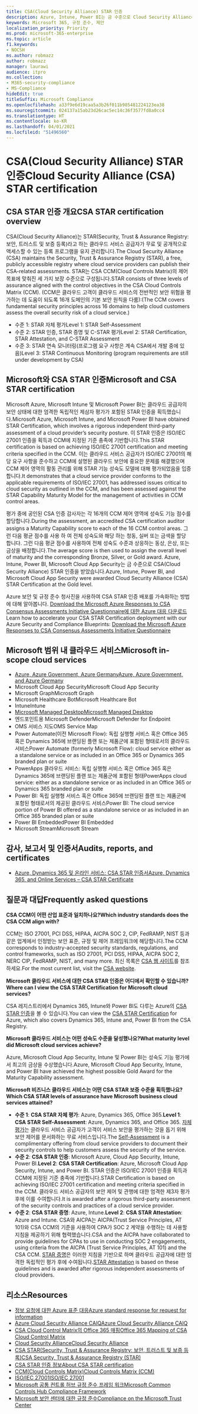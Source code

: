 ```yaml
---
title: CSA(Cloud Security Alliance) STAR 인증
description: Azure, Intune, Power BI는 금 수준으로 Cloud Security Alliance STAR 인증을 받았습니다.
keywords: Microsoft 365, 규정 준수, 제안
localization_priority: Priority
ms.prod: microsoft-365-enterprise
ms.topic: article
f1.keywords:
- NOCSH
ms.author: robmazz
author: robmazz
manager: laurawi
audience: itpro
ms.collection:
- M365-security-compliance
- MS-Compliance
hideEdit: true
titleSuffix: Microsoft Compliance
ms.openlocfilehash: a33f9e6d19caa5a3b26f011b985481224123ea38
ms.sourcegitcommit: 024137a15ab23d26cac5ec14c36f3577fd8a0cc4
ms.translationtype: HT
ms.contentlocale: ko-KR
ms.lasthandoff: 04/01/2021
ms.locfileid: "51496560"
---
```

# <a name="cloud-security-alliance-csa-star-certification"></a><span data-ttu-id="54f65-104">CSA(Cloud Security Alliance) STAR 인증</span><span class="sxs-lookup"><span data-stu-id="54f65-104">Cloud Security Alliance (CSA) STAR certification</span></span>

## <a name="csa-star-certification-overview"></a><span data-ttu-id="54f65-105">CSA STAR 인증 개요</span><span class="sxs-lookup"><span data-stu-id="54f65-105">CSA STAR certification overview</span></span>

<span data-ttu-id="54f65-106">CSA(Cloud Security Alliance)는 STAR(Security, Trust & Assurance Registry: 보안, 트러스트 및 보증 등록)라고 하는 클라우드 서비스 공급자가 무료 및 공개적으로 액세스할 수 있는 등록 프로그램을 유지 관리합니다.</span><span class="sxs-lookup"><span data-stu-id="54f65-106">The Cloud Security Alliance (CSA) maintains the Security, Trust & Assurance Registry (STAR), a free, publicly accessible registry where cloud service providers can publish their CSA-related assessments.</span></span> <span data-ttu-id="54f65-107">STAR는 CSA CCM(Cloud Controls Matrix)의 제어 목표에 맞춰진 세 가지 보장 수준으로 구성됩니다.</span><span class="sxs-lookup"><span data-stu-id="54f65-107">STAR consists of three levels of assurance aligned with the control objectives in the CSA Cloud Controls Matrix (CCM).</span></span> <span data-ttu-id="54f65-108">(CCM은 클라우드 고객이 클라우드 서비스의 전반적인 보안 위험을 평가하는 데 도움이 되도록 16개 도메인의 기본 보안 원칙을 다룸):</span><span class="sxs-lookup"><span data-stu-id="54f65-108">(The CCM covers fundamental security principles across 16 domains to help cloud customers assess the overall security risk of a cloud service.)</span></span>

- <span data-ttu-id="54f65-109">수준 1: STAR 자체 평가</span><span class="sxs-lookup"><span data-stu-id="54f65-109">Level 1: STAR Self-Assessment</span></span>
- <span data-ttu-id="54f65-110">수준 2: STAR 인증, STAR 증명 및 C-STAR 평가</span><span class="sxs-lookup"><span data-stu-id="54f65-110">Level 2: STAR Certification, STAR Attestation, and C-STAR Assessment</span></span>
- <span data-ttu-id="54f65-111">수준 3: STAR 연속 모니터링(프로그램 요구 사항은 계속 CSA에서 개발 중에 있음)</span><span class="sxs-lookup"><span data-stu-id="54f65-111">Level 3: STAR Continuous Monitoring (program requirements are still under development by CSA)</span></span>

## <a name="microsoft-and-csa-star-certification"></a><span data-ttu-id="54f65-112">Microsoft와 CSA STAR 인증</span><span class="sxs-lookup"><span data-stu-id="54f65-112">Microsoft and CSA STAR certification</span></span>

<span data-ttu-id="54f65-113">Microsoft Azure, Microsoft Intune 및 Microsoft Power BI는 클라우드 공급자의 보안 상태에 대한 엄격한 독립적인 제삼자 평가가 포함된 STAR 인증을 획득했습니다.</span><span class="sxs-lookup"><span data-stu-id="54f65-113">Microsoft Azure, Microsoft Intune, and Microsoft Power BI have obtained STAR Certification, which involves a rigorous independent third-party assessment of a cloud provider’s security posture.</span></span> <span data-ttu-id="54f65-114">이 STAR 인증은 ISO/IEC 27001 인증을 획득과 CCM에 지정된 기준 충족에 기반합니다.</span><span class="sxs-lookup"><span data-stu-id="54f65-114">This STAR certification is based on achieving ISO/IEC 27001 certification and meeting criteria specified in the CCM.</span></span> <span data-ttu-id="54f65-115">이는 클라우드 서비스 공급자가 ISO/IEC 27001의 해당 요구 사항을 준수하고 CCM에 설명된 클라우드 보안에 중요한 문제를 해결했으며 CCM 제어 영역의 활동 관리를 위해 STAR 기능 성숙도 모델에 대해 평가되었음을 입증합니다.</span><span class="sxs-lookup"><span data-stu-id="54f65-115">It demonstrates that a cloud service provider conforms to the applicable requirements of ISO/IEC 27001, has addressed issues critical to cloud security as outlined in the CCM, and has been assessed against the STAR Capability Maturity Model for the management of activities in CCM control areas.</span></span>  
  
<span data-ttu-id="54f65-116">평가 중에 공인된 CSA 인증 감사자는 각 16개의 CCM 제어 영역에 성숙도 기능 점수를 할당합니다.</span><span class="sxs-lookup"><span data-stu-id="54f65-116">During the assessment, an accredited CSA certification auditor assigns a Maturity Capability score to each of the 16 CCM control areas.</span></span> <span data-ttu-id="54f65-117">그런 다음 평균 점수를 사용 하 여 전체 성숙도와 해당 하는 청동, 실버 또는 금색을 할당 합니다. 그런 다음 평균 점수를 사용하여 전체 성숙도 수준과 상응하는 동상, 은상, 또는 금상을 배정합니다.</span><span class="sxs-lookup"><span data-stu-id="54f65-117">The average score is then used to assign the overall level of maturity and the corresponding Bronze, Silver, or Gold award.</span></span> <span data-ttu-id="54f65-118">Azure, Intune, Power BI, Microsoft Cloud App Security는 금 수준으로 CSA(Cloud Security Alliance) STAR 인증을 받았습니다.</span><span class="sxs-lookup"><span data-stu-id="54f65-118">Azure, Intune, Power BI, and Microsoft Cloud App Security were awarded Cloud Security Alliance (CSA) STAR Certification at the Gold level.</span></span>  

<span data-ttu-id="54f65-119">Azure 보안 및 규정 준수 청사진을 사용하여 CSA STAR 인증 배포를 가속화하는 방법에 대해 알아봅니다. [Download the Microsoft Azure Responses to CSA Consensus Assessments Initiative Questionnaire에 대한 Azure 대응 다운로드](https://gallery.technet.microsoft.com/Azure-Responses-to-CSA-46034a11)</span><span class="sxs-lookup"><span data-stu-id="54f65-119">Learn how to accelerate your CSA STAR Certification deployment with our Azure Security and Compliance Blueprints: [Download the Microsoft Azure Responses to CSA Consensus Assessments Initiative Questionnaire](https://gallery.technet.microsoft.com/Azure-Responses-to-CSA-46034a11)</span></span>

## <a name="microsoft-in-scope-cloud-services"></a><span data-ttu-id="54f65-120">Microsoft 범위 내 클라우드 서비스</span><span class="sxs-lookup"><span data-stu-id="54f65-120">Microsoft in-scope cloud services</span></span>

- [<span data-ttu-id="54f65-121">Azure, Azure Government, Azure Germany</span><span class="sxs-lookup"><span data-stu-id="54f65-121">Azure, Azure Government, and Azure Germany</span></span>](https://aka.ms/AzureCompliance)
- <span data-ttu-id="54f65-122">Microsoft Cloud App Security</span><span class="sxs-lookup"><span data-stu-id="54f65-122">Microsoft Cloud App Security</span></span>
- <span data-ttu-id="54f65-123">Microsoft Graph</span><span class="sxs-lookup"><span data-stu-id="54f65-123">Microsoft Graph</span></span>
- <span data-ttu-id="54f65-124">Microsoft Healthcare Bot</span><span class="sxs-lookup"><span data-stu-id="54f65-124">Microsoft Healthcare Bot</span></span>
- <span data-ttu-id="54f65-125">Intune</span><span class="sxs-lookup"><span data-stu-id="54f65-125">Intune</span></span>
- [<span data-ttu-id="54f65-126">Microsoft Managed Desktop</span><span class="sxs-lookup"><span data-stu-id="54f65-126">Microsoft Managed Desktop</span></span>](/microsoft-365/managed-desktop/intro/compliance)
- <span data-ttu-id="54f65-127">엔드포인트용 Microsoft Defender</span><span class="sxs-lookup"><span data-stu-id="54f65-127">Microsoft Defender for Endpoint</span></span>
- <span data-ttu-id="54f65-128">OMS 서비스 지도</span><span class="sxs-lookup"><span data-stu-id="54f65-128">OMS Service Map</span></span>
- <span data-ttu-id="54f65-129">Power Automate(이전 Microsoft Flow): 독립 실행형 서비스 혹은 Office 365 혹은 Dynamics 365에 브랜딩된 플랜 또는 제품군에 포함된 형태로서의 클라우드 서비스</span><span class="sxs-lookup"><span data-stu-id="54f65-129">Power Automate (formerly Microsoft Flow): cloud service either as a standalone service or as included in an Office 365 or Dynamics 365 branded plan or suite</span></span>
- <span data-ttu-id="54f65-130">PowerApps 클라우드 서비스: 독립 실행형 서비스 혹은 Office 365 혹은 Dynamics 365에 브랜딩된 플랜 또는 제품군에 포함된 형태</span><span class="sxs-lookup"><span data-stu-id="54f65-130">PowerApps cloud service: either as a standalone service or as included in an Office 365 or Dynamics 365 branded plan or suite</span></span>
- <span data-ttu-id="54f65-131">Power BI: 독립 실행형 서비스 혹은 Office 365에 브랜딩된 플랜 또는 제품군에 포함된 형태로서의 제공된 클라우드 서비스</span><span class="sxs-lookup"><span data-stu-id="54f65-131">Power BI: The cloud service portion of Power BI offered as a standalone service or as included in an Office 365 branded plan or suite</span></span>
- <span data-ttu-id="54f65-132">Power BI Embedded</span><span class="sxs-lookup"><span data-stu-id="54f65-132">Power BI Embedded</span></span>
- <span data-ttu-id="54f65-133">Microsoft Stream</span><span class="sxs-lookup"><span data-stu-id="54f65-133">Microsoft Stream</span></span>

## <a name="audits-reports-and-certificates"></a><span data-ttu-id="54f65-134">감사, 보고서 및 인증서</span><span class="sxs-lookup"><span data-stu-id="54f65-134">Audits, reports, and certificates</span></span>

- [<span data-ttu-id="54f65-135">Azure, Dynamics 365 및 온라인 서비스: CSA STAR 인증서</span><span class="sxs-lookup"><span data-stu-id="54f65-135">Azure, Dynamics 365, and Online Services – CSA STAR Certificate</span></span>](https://aka.ms/azurecsastarcert)

## <a name="frequently-asked-questions"></a><span data-ttu-id="54f65-136">질문과 대답</span><span class="sxs-lookup"><span data-stu-id="54f65-136">Frequently asked questions</span></span>

<span data-ttu-id="54f65-137">**CSA CCM이 어떤 산업 표준과 일치하나요?**</span><span class="sxs-lookup"><span data-stu-id="54f65-137">**Which industry standards does the CSA CCM align with?**</span></span>

<span data-ttu-id="54f65-138">CCM는 ISO 27001, PCI DSS, HIPAA, AICPA SOC 2, CIP, FedRAMP, NIST 등과 같은 업계에서 인정받는 보안 표준, 규정 및 제어 프레임워크에 해당합니다.</span><span class="sxs-lookup"><span data-stu-id="54f65-138">The CCM corresponds to industry-accepted security standards, regulations, and control frameworks, such as ISO 27001, PCI DSS, HIPAA, AICPA SOC 2, NERC CIP, FedRAMP, NIST, and many more.</span></span> <span data-ttu-id="54f65-139">최신 목록은 [CSA 웹 사이트](https://cloudsecurityalliance.org/)를 참조하세요.</span><span class="sxs-lookup"><span data-stu-id="54f65-139">For the most current list, visit the [CSA website](https://cloudsecurityalliance.org/).</span></span>

<span data-ttu-id="54f65-140">**Microsoft 클라우드 서비스에 대한 CSA STAR 인증은 어디에서 확인할 수 있습니까?**</span><span class="sxs-lookup"><span data-stu-id="54f65-140">**Where can I view the CSA STAR Certification for Microsoft cloud services?**</span></span>

<span data-ttu-id="54f65-141">CSA 레지스트리에서 Dynamics 365, Intune와 Power BI도 다루는 Azure의 [CSA STAR 인증](https://aka.ms/csastar-certification)을 볼 수 있습니다.</span><span class="sxs-lookup"><span data-stu-id="54f65-141">You can view the [CSA STAR Certification](https://aka.ms/csastar-certification) for Azure, which also covers Dynamics 365, Intune and, Power BI from the CSA Registry.</span></span>

<span data-ttu-id="54f65-142">**Microsoft 클라우드 서비스는 어떤 성숙도 수준을 달성했나요?**</span><span class="sxs-lookup"><span data-stu-id="54f65-142">**What maturity level did Microsoft cloud services achieve?**</span></span>

<span data-ttu-id="54f65-143">Azure, Microsoft Cloud App Security, Intune 및 Power BI는 성숙도 기능 평가에서 최고의 금상을 수상했습니다.</span><span class="sxs-lookup"><span data-stu-id="54f65-143">Azure, Microsoft Cloud App Security, Intune, and Power BI have achieved the highest possible Gold Award for the Maturity Capability assessment.</span></span>

<span data-ttu-id="54f65-144">**Microsoft 비즈니스 클라우드 서비스는 어떤 CSA STAR 보증 수준을 획득했나요?**</span><span class="sxs-lookup"><span data-stu-id="54f65-144">**Which CSA STAR levels of assurance have Microsoft business cloud services attained?**</span></span>

- <span data-ttu-id="54f65-145">**수준 1**: **CSA STAR 자체 평가**: Azure, Dynamics 365, Office 365.</span><span class="sxs-lookup"><span data-stu-id="54f65-145">**Level 1**: **CSA STAR Self-Assessment**: Azure, Dynamics 365, and Office 365.</span></span> <span data-ttu-id="54f65-146">[자체 평가](offering-csa-star-self-assessment.md)는 클라우드 서비스 공급자가 고객이 서비스 보안을 평가하는 것을 돕기 위해 보안 제어를 문서화하는 무료 서비스입니다.</span><span class="sxs-lookup"><span data-stu-id="54f65-146">The [Self-Assessment](offering-csa-star-self-assessment.md) is a complimentary offering from cloud service providers to document their security controls to help customers assess the security of the service.</span></span>
- <span data-ttu-id="54f65-147">**수준 2**: **CSA STAR 인증**: Microsoft Azure, Cloud App Security, Intune, Power BI.</span><span class="sxs-lookup"><span data-stu-id="54f65-147">**Level 2**: **CSA STAR Certification**: Azure, Microsoft Cloud App Security, Intune, and Power BI.</span></span> <span data-ttu-id="54f65-148">STAR 인증은 ISO/IEC 27001 인증을 획득과 CCM에 지정된 기준 충족에 기반합니다.</span><span class="sxs-lookup"><span data-stu-id="54f65-148">STAR Certification is based on achieving ISO/IEC 27001 certification and meeting criteria specified in the CCM.</span></span> <span data-ttu-id="54f65-149">클라우드 서비스 공급자의 보안 제어 및 관행에 대한 엄격한 제3자 평가 후에 이를 수여합니다.</span><span class="sxs-lookup"><span data-stu-id="54f65-149">It is awarded after a rigorous third-party assessment of the security controls and practices of a cloud service provider.</span></span>
- <span data-ttu-id="54f65-150">**수준 2**: **CSA STAR 증명**: Azure, Intune.</span><span class="sxs-lookup"><span data-stu-id="54f65-150">**Level 2**: **CSA STAR Attestation**: Azure and Intune.</span></span> <span data-ttu-id="54f65-151">CSA와 AICPA는 AICPA(Trust Service Principles, AT 101)와 CSA CCM의 기준을 사용하여 CPA가 SOC 2 계약을 수행하는 데 사용할 지침을 제공하기 위해 협력했습니다.</span><span class="sxs-lookup"><span data-stu-id="54f65-151">CSA and the AICPA have collaborated to provide guidelines for CPAs to use in conducting SOC 2 engagements, using criteria from the AICPA (Trust Service Principles, AT 101) and the CSA CCM.</span></span> <span data-ttu-id="54f65-152">[STAR 증명](offering-CSA-STAR-Attestation.md)은 이러한 지침을 기반으로 하며 클라우드 공급자에 대한 엄격한 독립적인 평가 후에 수여됩니다.</span><span class="sxs-lookup"><span data-stu-id="54f65-152">[STAR Attestation](offering-CSA-STAR-Attestation.md) is based on these guidelines and is awarded after rigorous independent assessments of cloud providers.</span></span>

## <a name="resources"></a><span data-ttu-id="54f65-153">리소스</span><span class="sxs-lookup"><span data-stu-id="54f65-153">Resources</span></span>

- [<span data-ttu-id="54f65-154">정보 요청에 대한 Azure 표준 대응</span><span class="sxs-lookup"><span data-stu-id="54f65-154">Azure standard response for request for information</span></span>](https://aka.ms/AzureStandardRequestForInformation)
- [<span data-ttu-id="54f65-155">Azure Cloud Security Alliance CAIQ</span><span class="sxs-lookup"><span data-stu-id="54f65-155">Azure Cloud Security Alliance CAIQ</span></span>](https://aka.ms/AzureCSACAIQ)
- [<span data-ttu-id="54f65-156">CSA Cloud Control Matrix의 Office 365 매핑</span><span class="sxs-lookup"><span data-stu-id="54f65-156">Office 365 Mapping of CSA Cloud Control Matrix</span></span>](https://aka.ms/Office365CSACloudControlMatrix)
- [<span data-ttu-id="54f65-157">Cloud Security Alliance</span><span class="sxs-lookup"><span data-stu-id="54f65-157">Cloud Security Alliance</span></span>](https://cloudsecurityalliance.org/)
- [<span data-ttu-id="54f65-158">CSA STAR(Security, Trust & Assurance Registry: 보안, 트러스트 및 보증 등록)</span><span class="sxs-lookup"><span data-stu-id="54f65-158">CSA Security, Trust & Assurance Registry (STAR)</span></span>](https://cloudsecurityalliance.org/star/)
- [<span data-ttu-id="54f65-159">CSA STAR 인증 정보</span><span class="sxs-lookup"><span data-stu-id="54f65-159">About CSA STAR certification</span></span>](https://cloudsecurityalliance.org/star/certification/)
- [<span data-ttu-id="54f65-160">CCM(Cloud Controls Matrix)</span><span class="sxs-lookup"><span data-stu-id="54f65-160">Cloud Controls Matrix (CCM)</span></span>](https://cloudsecurityalliance.org/group/cloud-controls-matrix/)
- [<span data-ttu-id="54f65-161">ISO/IEC 27001</span><span class="sxs-lookup"><span data-stu-id="54f65-161">ISO/IEC 27001</span></span>](offering-iso-27001.md)
- [<span data-ttu-id="54f65-162">Microsoft 공통 컨트롤 허브 규정 준수 프레임 워크</span><span class="sxs-lookup"><span data-stu-id="54f65-162">Microsoft Common Controls Hub Compliance Framework</span></span>](https://www.microsoft.com/trust-center/compliance/compliance-overview)
- [<span data-ttu-id="54f65-163">Microsoft 보안 센터에 대한 규정 준수</span><span class="sxs-lookup"><span data-stu-id="54f65-163">Compliance on the Microsoft Trust Center</span></span>](https://www.microsoft.com/trust-center/compliance/compliance-overview)
